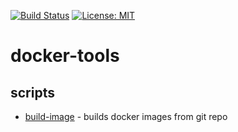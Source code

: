 [![Build Status](https://secure.travis-ci.org/imatic/docker-tools.png?branch=master)](http://travis-ci.org/imatic/docker-tools)
[![License: MIT](https://img.shields.io/badge/License-MIT-yellow.svg)](LICENSE)

# docker-tools

## scripts

- [build-image](doc/build-image.md) - builds docker images from git repo

